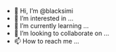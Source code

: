 - 👋 Hi, I’m @blacksimi
- 👀 I’m interested in ...
- 🌱 I’m currently learning ...
- 💞️ I’m looking to collaborate on ...
- 📫 How to reach me ...

<!---
blacksimi/blacksimi is a ✨ special ✨ repository because its `README.md` (this file) appears on your GitHub profile.
You can click the Preview link to take a look at your changes.
--->
